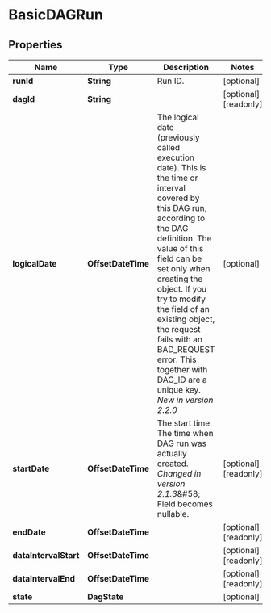 

# BasicDAGRun


## Properties

| Name | Type | Description | Notes |
|------------ | ------------- | ------------- | -------------|
|**runId** | **String** | Run ID.  |  [optional] |
|**dagId** | **String** |  |  [optional] [readonly] |
|**logicalDate** | **OffsetDateTime** | The logical date (previously called execution date). This is the time or interval covered by this DAG run, according to the DAG definition.  The value of this field can be set only when creating the object. If you try to modify the field of an existing object, the request fails with an BAD_REQUEST error.  This together with DAG_ID are a unique key.  *New in version 2.2.0*  |  [optional] |
|**startDate** | **OffsetDateTime** | The start time. The time when DAG run was actually created.  *Changed in version 2.1.3*&amp;#58; Field becomes nullable.  |  [optional] [readonly] |
|**endDate** | **OffsetDateTime** |  |  [optional] [readonly] |
|**dataIntervalStart** | **OffsetDateTime** |  |  [optional] [readonly] |
|**dataIntervalEnd** | **OffsetDateTime** |  |  [optional] [readonly] |
|**state** | **DagState** |  |  [optional] |



